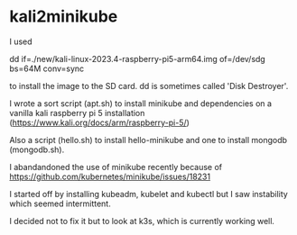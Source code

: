 # kali2minikube
I used

dd if=./new/kali-linux-2023.4-raspberry-pi5-arm64.img of=/dev/sdg bs=64M conv=sync

to install the image to the SD card. dd is sometimes called 'Disk Destroyer'.

I wrote a sort script (apt.sh) to install minikube and dependencies on a vanilla kali raspberry pi 5 installation (https://www.kali.org/docs/arm/raspberry-pi-5/)

Also a script (hello.sh) to install hello-minikube and one to install mongodb (mongodb.sh).

I abandandoned the use of minikube recently because of https://github.com/kubernetes/minikube/issues/18231

I started off by installing kubeadm, kubelet and kubectl but I saw instability which seemed intermittent.

I decided not to fix it but to look at k3s, which is currently working well.

